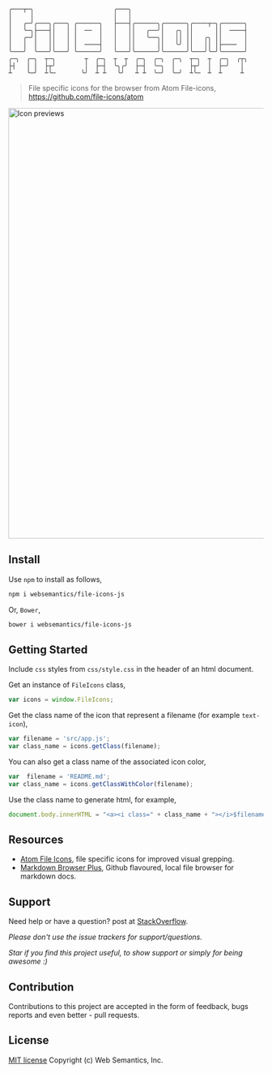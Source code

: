 ```
╭───┬─╮                      ╭───╮
│     │                      │   │
│   ╭─╯╭───╮╭───╮ ╭──────╮   ├───┤╭──────╮╭──────╮╭────┬─╮╭──────╮
│   ╰─╮├───┤│   │ │  ──  │   │   ││   ╭──╯│   ╭╮ ││      ││  ────┤
│   ╭─╯│   ││   │ │      │   │   ││   ╰──╮│   ││ ││   ╭╮ ││      │
│   │  │   ││   │ │  ────┤   │   ││      ││   ╰╯ ││   ││ │├────  │
╰───╯  ╰───╯╰───╯ ╰──────╯   ╰───╯╰──────╯╰──────╯╰───╯╰─╯╰──────╯
╭─╮  ╭─╮  ┬─╮        ┬  ╭─╮  ┬  ┬  ╭─╮  ╭─╮  ╭─╮  ┬─╮  ┬  ╭─╮  ╭┬╮
├┤   │ │  ├┬╯        │  ├─┤  ╰╮╭╯  ├─┤  ╰─╮  │    ├┬╯  │  ├─╯   │ 
┴    ╰─╯  ┴╰─       ╰╯  ┴ ┴   ╰╯   ┴ ┴  ╰─╯  ╰─╯  ┴╰─  ┴  ┴     ┴ 
```
> File specific icons for the browser from Atom File-icons, https://github.com/file-icons/atom

<img alt="Icon previews" width="850" src="https://raw.githubusercontent.com/file-icons/atom/6714706f268e257100e03c9eb52819cb97ad570b/preview.png" />

## Install

Use `npm` to install as follows, 

```bash
npm i websemantics/file-icons-js
```

Or, `Bower`, 

```bash
bower i websemantics/file-icons-js
```

## Getting Started

Include `css` styles from `css/style.css` in the header of an html document.

Get an instance of `FileIcons` class,

```js
var icons = window.FileIcons;
```

Get the class name of the icon that represent a filename (for example `text-icon`),

```js
var filename = 'src/app.js';
var class_name = icons.getClass(filename);
```

You can also get a class name of the associated icon color,

```js
var  filename = 'README.md';
var class_name = icons.getClassWithColor(filename);
```

Use the class name to generate html, for example,

```js
document.body.innerHTML = "<a><i class=" + class_name + "></i>$filename</a>";
```

## Resources

- [Atom File Icons](https://github.com/file-icons/atom), file specific icons for improved visual grepping.
- [Markdown Browser Plus](https://github.com/websemantics/markdown-browser-plus), Github flavoured, local file browser for markdown docs.

## Support

Need help or have a question? post at [StackOverflow](https://stackoverflow.com/questions/tagged/file-icons-js+websemantics).

*Please don't use the issue trackers for support/questions.*

*Star if you find this project useful, to show support or simply for being awesome :)*

## Contribution

Contributions to this project are accepted in the form of feedback, bugs reports and even better - pull requests.

## License

[MIT license](http://opensource.org/licenses/mit-license.php) Copyright (c) Web Semantics, Inc.
